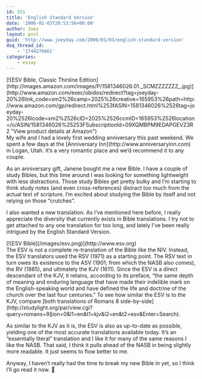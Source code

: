 ```yaml
---
id: 551
title: 'English Standard Version'
date: '2006-01-03T20:53:56+00:00'
author: Joey
layout: post
guid: 'http://www.joeyday.com/2006/01/03/english-standard-version'
dsq_thread_id:
    - '1744276661'
categories:
    - essay
---
```


<div class="rpic-transparent">[![ESV Bible, Classic Thinline Edition](http://images.amazon.com/images/P/1581346026.01._SCMZZZZZZZ_.jpg)](http://www.amazon.com/exec/obidos/redirect?tag=joeyday-20%26link_code=xm2%26camp=2025%26creative=165953%26path=http://www.amazon.com/gp/redirect.html%253fASIN=1581346026%2526tag=joeyday-20%2526lcode=xm2%2526cID=2025%2526ccmID=165953%2526location=/o/ASIN/1581346026%25253FSubscriptionId=09XQMBPM9EDAPGEVZ3R2 "View product details at Amazon")</div>My wife and I had a lovely first wedding anniversary this past weekend. We spent a few days at the [Anniversary Inn](http://www.anniversaryinn.com) in Logan, Utah. It’s a very romantic place and we’d recommend it to any couple.

As an anniversary gift, Janene bought me a new Bible. I have a couple of study Bibles, but this time around I was looking for something lightweight with less distractions. Those study Bibles get pretty bulky and I’m starting to think study notes (and even cross-references) distract too much from the actual text of scripture. I’m excited about studying the Bible by itself and not relying on those “crutches”.

I also wanted a new translation. As I’ve mentioned here before, I really appreciate the diversity that currently exists in Bible translations. I try not to get attached to any one translation for too long, and lately I’ve been really intrigued by the English Standard Version.

<div class="lpic-transparent">[![ESV Bible](/images/esv.png)](http://www.esv.org)</div>The ESV is not a complete re-translation of the Bible like the NIV. Instead, the ESV translators used the RSV (1971) as a starting point. The RSV text in turn owes its existence to the ASV (1901; from which the NASB also comes), the RV (1885), and ultimately the KJV (1611). Since the ESV is a direct descendant of the KJV, it retains, according to its preface, “the same depth of meaning and enduring language that have made their indelible mark on the English-speaking world and have defined the life and doctrine of the church over the last four centuries.” To see how similar the ESV is to the KJV, compare [both translations of Romans 8 side-by-side](http://studylight.org/par/view.cgi?query=romans+8&section=0&l1=en&t1=kjv&l2=en&t2=esv&Enter=Search).

As similar to the KJV as it is, the ESV is also as up-to-date as possible, yielding one of the most accurate translations available today. It’s an “essentially literal” translation and I like it for many of the same reasons I like the NASB. That said, I think it pulls ahead of the NASB in being slightly more readable. It just seems to flow better to me.

Anyway, I haven’t really had the time to break my new Bible in yet, so I think I’ll go read it now. 🙂